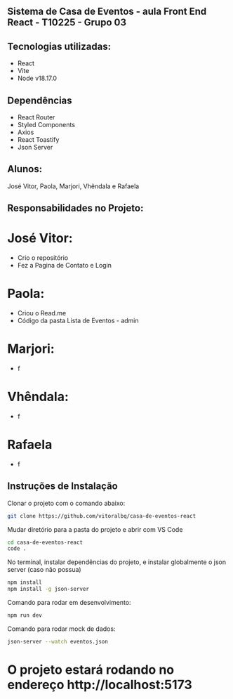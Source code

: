 
## Sistema de Casa de Eventos - aula Front End React - T10225 - Grupo 03

## Tecnologias utilizadas:
- React
- Vite
- Node v18.17.0

## Dependências
- React Router
- Styled Components
- Axios
- React Toastify
- Json Server

## Alunos:
José Vitor, Paola, Marjori, Vhêndala e Rafaela

## Responsabilidades no Projeto:
# José Vitor:
- Crio o repositório 
- Fez a Pagina de Contato e Login
# Paola:
- Criou o Read.me
- Código da pasta Lista de Eventos - admin

# Marjori:
- f

# Vhêndala:
- f

# Rafaela
- f

## Instruções de Instalação
Clonar o projeto com o comando abaixo:
```sh
git clone https://github.com/vitoralbq/casa-de-eventos-react
```
Mudar diretório para a pasta do projeto e abrir com VS Code
```sh
cd casa-de-eventos-react
code .
```
No terminal, instalar dependências do projeto, e instalar globalmente o json server (caso não possua)
```sh
npm install
npm install -g json-server
```
Comando para rodar em desenvolvimento:
```sh
npm run dev
```
Comando para rodar mock de dados:
```sh
json-server --watch eventos.json
```
# O projeto estará rodando no endereço http://localhost:5173